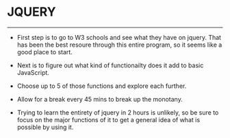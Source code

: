 # JQUERY
----
+ First step is to go to W3 schools and see what they have on jquery. That has been the best resoure through this entire program, so it seems like a good place to start.

+ Next is to figure out what kind of functionailty does it add to basic JavaScript.

+ Choose up to 5 of those functions and explore each further.

+ Allow for a break every 45 mins to break up the monotany.

+ Trying to learn the entirety of jquery in 2 hours is unlikely, so be sure to focus on the major functions of it to get a general idea of what is possible by using it.